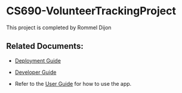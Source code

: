 # CS690-VolunteerTrackingProject
This project is completed by Rommel Dijon

## **Related Documents**:

* [Deployment Guide](https://github.com/rommeldijon/CS690-VolunteerTrackingProject/wiki/Documentation:-Deployment-Guide)
  
* [Developer Guide](https://github.com/rommeldijon/CS690-VolunteerTrackingProject/wiki/Documentation:-Developer-Guide)
  
* Refer to the [User Guide](https://github.com/rommeldijon/CS690-VolunteerTrackingProject/wiki/Documentation:-User-Guide) for how to use the app.
